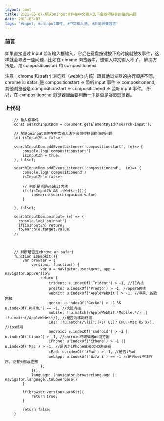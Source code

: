 ```yaml
---
layout: post
title: 2021-05-07-解决oninput事件在中文输入法下会取得拼音的值的问题
date: 2021-05-07
tags: "#input, #oninput事件, #中文输入法, #浏览器兼容性"
---
```


### 前言

如果直接通过 input 监听输入框输入，它会在键盘按键按下的时候就触发事件，这样就会导致一些问题，比如在 chrome 浏览器中，想输入中文输入不了。
解决方法是，用 compositionstart 和 compositionend.

注意：chrome 和 safari 浏览器（webkit 内核）跟其他浏览器的执行顺序不同，
chrome 和 safari 是 compositionstart => 监听 input 事件 => compositionend,  
其他浏览器是 compositionstart => compositionend => 监听 input 事件。
所以，在 compositionend 浏览器里面要判断一下是否是谷歌浏览器。

### 上代码

```
    // 输入框事件
    const searchInputDom = document.getElementById('search-input');

    // 解决oninput事件在中文输入法下会取得拼音的值的问题
    let isInputZh = false;

    searchInputDom.addEventListener('compositionstart', (e)=> {
        console.log('compositionstart')
        isInputZh = true;
    }, false);

    searchInputDom.addEventListener('compositionend',  (e)=> {
        console.log('compositionend')
        isInputZh = false;

        // 判断是否是webkit内核
        if(!isInputZh && isWebkit()){
            toSearch(searchInputDom.value)
        }

    }, false);

    searchInputDom.oninput= (e) => {
      console.log('oninput')
      if(isInputZh) return;
      toSearch(e.target.value)
    };



    // 判断是否是chrome or safari
    function isWebkit(){
        var browser = {
            versions: function() {
                var u = navigator.userAgent, app = navigator.appVersion;
                return {
                    trident: u.indexOf('Trident') > -1, //IE内核
                    presto: u.indexOf('Presto') > -1, //opera内核
                    webKit: u.indexOf('AppleWebKit') > -1, //苹果、谷歌内核
                    gecko: u.indexOf('Gecko') > -1 && u.indexOf('KHTML') == -1, //火狐内核
                    mobile: !!u.match(/AppleWebKit.*Mobile.*/) || !!u.match(/AppleWebKit/), //是否为移动终端
                    ios: !!u.match(/\(i[^;]+;( U;)? CPU.+Mac OS X/), //ios终端
                    android: u.indexOf('Android') > -1 || u.indexOf('Linux') > -1, //android终端或者uc浏览器
                    iPhone: u.indexOf('iPhone') > -1 || u.indexOf('Mac') > -1, //是否为iPhone或者QQHD浏览器
                    iPad: u.indexOf('iPad') > -1, //是否iPad
                    webApp: u.indexOf('Safari') == -1 //是否web应该程序，没有头部与底部
                };
            }(),
            language: (navigator.browserLanguage || navigator.language).toLowerCase()
        }

        if(browser.versions.webKit){
            return true;
        }

        return false;
    }

```
